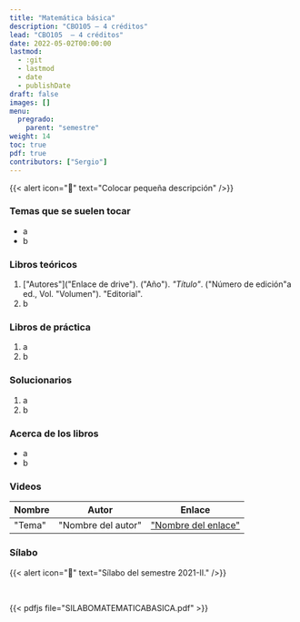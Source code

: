 ```yaml
---
title: "Matemática básica"
description: "CBO105 — 4 créditos"
lead: "CBO105  — 4 créditos"
date: 2022-05-02T00:00:00
lastmod:
  - :git
  - lastmod
  - date
  - publishDate
draft: false
images: []
menu:
  pregrado:
    parent: "semestre"
weight: 14
toc: true
pdf: true
contributors: ["Sergio"]
---
```


{{< alert icon="📌" text="Colocar pequeña descripción" />}}

### Temas que se suelen tocar

- a
- b

### Libros teóricos

1. ["Autores"]("Enlace de drive"). ("Año"). *"Título"*. ("Número de edición"a ed., Vol. "Volumen"). "Editorial".
2. b

### Libros de práctica

1. a
2. b

### Solucionarios

1. a
2. b

### Acerca de los libros

- a
- b

### Videos

|Nombre|Autor|Enlace|
|------|-----|------|
|"Tema"| "Nombre del autor"|["Nombre del enlace"](https://www.youtube.com/playlist?list=PLw3pvR_YJeRcMaubDZvkjayqDJT4Tx47A)|

### Sílabo

{{< alert icon="🔔" text="Sílabo del semestre 2021-II." />}}

<br>

{{< pdfjs file="SILABOMATEMATICABASICA.pdf" >}}

